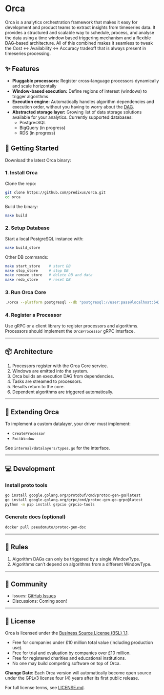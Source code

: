 # Orca

Orca is a analytics orchestration framework that makes it easy for development and product teams to
extract insights from timeseries data. It provides a structured and scalable way to schedule, process,
and analyse the data using a time window based triggering mechanism and a flexible DAG-based
architecture. All of this combined makes it seamless to tweak the Cost <-> Availability <-> Accuracy
tradeoff that is always present in timeseries processing.

## ✨ Features

- **Pluggable processors:** Register cross-language processors dynamically and scale horizontally
- **Window-based execution:** Define regions of interest (windows) to trigger algorithms
- **Execution engine:** Automatically handles algorithm dependencies and execution order,
  without you having to worry about the [DAG](https://en.wikipedia.org/wiki/Directed_acyclic_graph).
- **Abstracted storage layer:** Growing list of data storage solutions available for your analytics. Currently supported databases:
  - PostgresSQL
  - BigQuery (in progress)
  - RDS (in progress)

## 🚀 Getting Started

Download the latest Orca binary:

### 1. Install Orca

Clone the repo:

```bash
git clone https://github.com/predixus/orca.git
cd orca
```

Build the binary:

```bash
make build
```

### 2. Setup Database

Start a local PostgreSQL instance with:

```bash
make build_store
```

Other DB commands:

```bash
make start_store    # start DB
make stop_store     # stop DB
make remove_store   # delete DB and data
make redo_store     # reset DB
```

### 3. Run Orca Core

```bash
./orca --platform postgresql --db "postgresql://user:pass@localhost:5432/orca" --port 50051
```

### 4. Register a Processor

Use gRPC or a client library to register processors and algorithms. Processors should implement the `OrcaProcessor` gRPC interface.

---

## 📦 Architecture

1. Processors register with the Orca Core service.
2. Windows are emitted into the system.
3. Orca builds an execution DAG from dependencies.
4. Tasks are streamed to processors.
5. Results return to the core.
6. Dependent algorithms are triggered automatically.

---

## 🔌 Extending Orca

To implement a custom datalayer, your driver must implement:

- `CreateProcessor`
- `EmitWindow`

See `internal/datalayers/types.go` for the interface.

---

## 💻 Development

### Install proto tools

```bash
go install google.golang.org/protobuf/cmd/protoc-gen-go@latest
go install google.golang.org/grpc/cmd/protoc-gen-go-grpc@latest
python -m pip install grpcio grpcio-tools
```

### Generate docs (optional)

```bash
docker pull pseudomuto/protoc-gen-doc
```

---

## 📜 Rules

1. Algorithm DAGs can only be triggered by a single WindowType.
2. Algorithms can’t depend on algorithms from a different WindowType.

---

## 💬 Community

- Issues: [GitHub Issues](https://github.com/predixus/orca/issues)
- Discussions: Coming soon!

---

## 📄 License

Orca is licensed under the [Business Source License (BSL) 1.1](./LICENSE.md).

- Free for companies under £10 million total value (including production use).
- Free for trial and evaluation by companies over £10 million.
- Free for registered charities and educational institutions.
- No one may build competing software on top of Orca.

**Change Date:**
Each Orca version will automatically become open source under the GPLv3 license four (4) years after its first public release.

For full license terms, see [LICENSE.md](./LICENSE.md).
